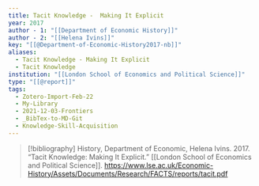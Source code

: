 ```yaml
---
title: Tacit Knowledge -  Making It Explicit
year: 2017
author - 1: "[[Department of Economic History]]"
author - 2: "[[Helena Ivins]]"
key: "[[@Department-of-Economic-History2017-nb]]"
aliases:
  - Tacit Knowledge - Making It Explicit
  - Tacit Knowledge
institution: "[[London School of Economics and Political Science]]"
type: "[[@report]]"
tags:
  - Zotero-Import-Feb-22
  - My-Library
  - 2021-12-03-Frontiers
  - _BibTex-to-MD-Git
  - Knowledge-Skill-Acquisition
---
```


> [!bibliography]
> History, Department of Economic, Helena Ivins. 2017. “Tacit Knowledge: Making It Explicit.” [[London School of Economics and Political Science]]. https://www.lse.ac.uk/Economic-History/Assets/Documents/Research/FACTS/reports/tacit.pdf